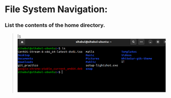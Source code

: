 # File System Navigation:
### List the contents of the home directory.
> ls
![](screenshots/list_content.png)